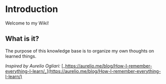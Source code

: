 # Introduction

Welcome to my Wiki!

## What is it?

The purpose of this knowledge base is to organize my own thoughts on learned things.

_Inspired by Aurelio Ogliari:_ [_https://aurelio.me/blog/How-I-remember-everything-I-learn/_](https://aurelio.me/blog/How-I-remember-everything-I-learn/)
